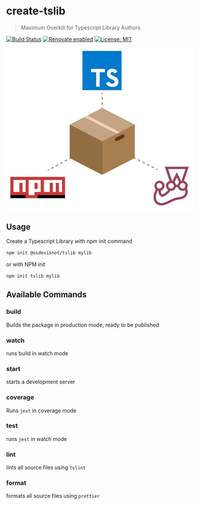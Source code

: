 # create-tslib

> Maximum Overkill for Typescript Library Authors

[![Build Status](https://travis-ci.org/osdevisnot/create-tslib.svg?branch=master)](https://travis-ci.org/osdevisnot/create-tslib)
[![Renovate enabled](https://img.shields.io/badge/renovate-enabled-brightgreen.svg)](https://renovatebot.com/)
[![License: MIT](https://img.shields.io/badge/License-MIT-blue.svg)](https://opensource.org/licenses/MIT)

![create-tslib icon](/docs/create-tslib.jpeg)

## Usage

Create a Typescript Library with npm init command

```bash
npm init @osdevisnot/tslib mylib
```

or with NPM init

```bash
npm init tslib mylib
```

## Available Commands

### **build**

Builds the package in production mode, ready to be published

### **watch**

runs build in watch mode

### **start**

starts a development server

### **coverage**

Runs `jest` in coverage mode

### **test**

runs `jest` in watch mode

### **lint**

lints all source files using `tslint`

### **format**

formats all source files using `prettier`
